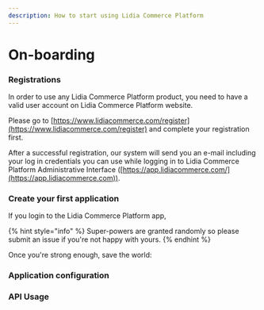 ```yaml
---
description: How to start using Lidia Commerce Platform
---
```


# On-boarding

### Registrations

In order to use any Lidia Commerce Platform product, you need to have a valid user account on Lidia Commerce Platform website.

Please go to [https://www.lidiacommerce.com/register](https://www.lidiacommerce.com/register) and complete your registration first.

After a successful registration, our system will send you an e-mail including your log in credentials you can use while logging in to Lidia Commerce Platform Administrative Interface ([https://app.lidiacommerce.com/](https://app.lidiacommerce.com)).

### Create your first application

If you login to the Lidia Commerce Platform app,

{% hint style="info" %}
Super-powers are granted randomly so please submit an issue if you're not happy with yours.
{% endhint %}

Once you're strong enough, save the world:

### Application configuration

### API Usage
